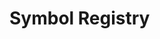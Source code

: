 # Symbol Registry

<SymbolRef name="APIError" path="exceptions.mdx" />

<SymbolRef name="Annotated" path="https://docs.python.org/3/library/typing.html#typing.Annotated.mdx" />

<SymbolRef name="AnthropicClient" path="clients.mdx" />

<SymbolRef name="AnthropicModelId" path="clients.mdx" />

<SymbolRef name="Any" path="https://docs.python.org/3/library/typing.html#typing.Any.mdx" />

<SymbolRef name="AnyP" path="types.mdx" />

<SymbolRef name="AssistantContent" path="messages.mdx" />

<SymbolRef name="AssistantContentChunk" path="content.mdx" />

<SymbolRef name="AssistantContentPart" path="content.mdx" />

<SymbolRef name="AssistantMessage" path="messages.mdx" />

<SymbolRef name="AsyncCall" path="calls/calls.mdx" />

<SymbolRef name="AsyncChunkIterator" path="responses.mdx" />

<SymbolRef name="AsyncContextCall" path="calls/calls.mdx" />

<SymbolRef name="AsyncContextPrompt" path="prompts.mdx" />

<SymbolRef name="AsyncContextPromptable" path="prompts.mdx" />

<SymbolRef name="AsyncContextResponse" path="responses.mdx" />

<SymbolRef name="AsyncContextStreamResponse" path="responses.mdx" />

<SymbolRef name="AsyncContextTool" path="tools.mdx" />

<SymbolRef name="AsyncContextToolFn" path="tools/protocols.mdx" />

<SymbolRef name="AsyncContextToolkit" path="tools.mdx" />

<SymbolRef name="AsyncPrompt" path="prompts.mdx" />

<SymbolRef name="AsyncPromptable" path="prompts.mdx" />

<SymbolRef name="AsyncResponse" path="responses.mdx" />

<SymbolRef name="AsyncStream" path="responses.mdx" />

<SymbolRef name="AsyncStreamResponse" path="responses.mdx" />

<SymbolRef name="AsyncTextStream" path="responses.mdx" />

<SymbolRef name="AsyncThoughtStream" path="responses.mdx" />

<SymbolRef name="AsyncTool" path="tools.mdx" />

<SymbolRef name="AsyncToolCallStream" path="responses.mdx" />

<SymbolRef name="AsyncToolFn" path="tools/protocols.mdx" />

<SymbolRef name="AsyncToolkit" path="tools.mdx" />

<SymbolRef name="Audio" path="content.mdx" />

<SymbolRef name="AuthenticationError" path="exceptions.mdx" />

<SymbolRef name="BadRequestError" path="exceptions.mdx" />

<SymbolRef name="Base64AudioSource" path="content.mdx" />

<SymbolRef name="Base64DocumentSource" path="content.mdx" />

<SymbolRef name="Base64ImageSource" path="content.mdx" />

<SymbolRef name="BaseClient" path="clients.mdx" />

<SymbolRef name="BaseException" path="https://docs.python.org/3/library/exceptions.html#BaseException.mdx" />

<SymbolRef name="BaseToolkit" path="tools.mdx" />

<SymbolRef name="Call" path="calls/calls.mdx" />

<SymbolRef name="CallDecorator" path="calls.mdx" />

<SymbolRef name="Callable" path="https://docs.python.org/3/library/typing.html#typing.Callable.mdx" />

<SymbolRef name="ChainMap" path="https://docs.python.org/3/library/collections.html#collections.ChainMap.mdx" />

<SymbolRef name="ChunkIterator" path="responses.mdx" />

<SymbolRef name="ClassVar" path="https://docs.python.org/3/library/typing.html#typing.ClassVar.mdx" />

<SymbolRef name="ClientT" path="clients.mdx" />

<SymbolRef name="ConnectionError" path="exceptions.mdx" />

<SymbolRef name="ContentPart" path="content.mdx" />

<SymbolRef name="Context" path="index.mdx" />

<SymbolRef name="ContextCall" path="calls/calls.mdx" />

<SymbolRef name="ContextPrompt" path="prompts.mdx" />

<SymbolRef name="ContextPromptable" path="prompts.mdx" />

<SymbolRef name="ContextResponse" path="responses.mdx" />

<SymbolRef name="ContextStreamResponse" path="responses.mdx" />

<SymbolRef name="ContextTool" path="tools.mdx" />

<SymbolRef name="ContextToolFn" path="tools/protocols.mdx" />

<SymbolRef name="ContextToolkit" path="tools.mdx" />

<SymbolRef name="Counter" path="https://docs.python.org/3/library/collections.html#collections.Counter.mdx" />

<SymbolRef name="CovariantT" path="types.mdx" />

<SymbolRef name="Dataclass" path="types.mdx" />

<SymbolRef name="Dict" path="https://docs.python.org/3/library/typing.html#typing.Dict.mdx" />

<SymbolRef name="Document" path="content.mdx" />

<SymbolRef name="Enum" path="https://docs.python.org/3/library/enum.html#enum.Enum.mdx" />

<SymbolRef name="EnvironmentError" path="https://docs.python.org/3/library/exceptions.html#EnvironmentError.mdx" />

<SymbolRef name="Exception" path="https://docs.python.org/3/library/exceptions.html#Exception.mdx" />

<SymbolRef name="FORMAT_TOOL_NAME" path="tools.mdx" />

<SymbolRef name="FeatureNotSupportedError" path="exceptions.mdx" />

<SymbolRef name="Final" path="https://docs.python.org/3/library/typing.html#typing.Final.mdx" />

<SymbolRef name="FinishReason" path="responses.mdx" />

<SymbolRef name="FinishReasonChunk" path="responses.mdx" />

<SymbolRef name="Format" path="formatting.mdx" />

<SymbolRef name="FormattableT" path="formatting.mdx" />

<SymbolRef name="FormattingMode" path="formatting.mdx" />

<SymbolRef name="FormattingModeNotSupportedError" path="exceptions.mdx" />

<SymbolRef name="FromCallArgs" path="formatting.mdx" />

<SymbolRef name="FrozenSet" path="https://docs.python.org/3/library/typing.html#typing.FrozenSet.mdx" />

<SymbolRef name="GeneratorExit" path="https://docs.python.org/3/library/exceptions.html#GeneratorExit.mdx" />

<SymbolRef name="Generic" path="https://docs.python.org/3/library/typing.html#typing.Generic.mdx" />

<SymbolRef name="GoogleClient" path="clients.mdx" />

<SymbolRef name="GoogleModelId" path="clients.mdx" />

<SymbolRef name="IOError" path="https://docs.python.org/3/library/exceptions.html#IOError.mdx" />

<SymbolRef name="Image" path="content.mdx" />

<SymbolRef name="ImageMimeType" path="content.mdx" />

<SymbolRef name="ImportError" path="https://docs.python.org/3/library/exceptions.html#ImportError.mdx" />

<SymbolRef name="Jsonable" path="types.mdx" />

<SymbolRef name="JsonableCovariantT" path="types.mdx" />

<SymbolRef name="JsonableT" path="types.mdx" />

<SymbolRef name="KeyboardInterrupt" path="https://docs.python.org/3/library/exceptions.html#KeyboardInterrupt.mdx" />

<SymbolRef name="List" path="https://docs.python.org/3/library/typing.html#typing.List.mdx" />

<SymbolRef name="Literal" path="https://docs.python.org/3/library/typing.html#typing.Literal.mdx" />

<SymbolRef name="MCPClient" path="mcp.mdx" />

<SymbolRef name="Message" path="messages.mdx" />

<SymbolRef name="MirascopeError" path="exceptions.mdx" />

<SymbolRef name="Model" path="models.mdx" />

<SymbolRef name="ModelId" path="clients.mdx" />

<SymbolRef name="ModuleNotFoundError" path="https://docs.python.org/3/library/exceptions.html#ModuleNotFoundError.mdx" />

<SymbolRef name="None" path="https://docs.python.org/3/library/constants.html#None.mdx" />

<SymbolRef name="NoneType" path="types.mdx" />

<SymbolRef name="NotFoundError" path="exceptions.mdx" />

<SymbolRef name="NotRequired" path="https://docs.python.org/3/library/typing.html#typing.NotRequired.mdx" />

<SymbolRef name="OSError" path="https://docs.python.org/3/library/exceptions.html#OSError.mdx" />

<SymbolRef name="OpenAICompletionsClient" path="clients.mdx" />

<SymbolRef name="OpenAICompletionsModelId" path="clients.mdx" />

<SymbolRef name="OpenAIResponsesClient" path="clients.mdx" />

<SymbolRef name="OpenAIResponsesModelId" path="clients.mdx" />

<SymbolRef name="Optional" path="https://docs.python.org/3/library/typing.html#typing.Optional.mdx" />

<SymbolRef name="OrderedDict" path="https://docs.python.org/3/library/collections.html#collections.OrderedDict.mdx" />

<SymbolRef name="P" path="types.mdx" />

<SymbolRef name="PROVIDERS" path="clients.mdx" />

<SymbolRef name="ParamSpec" path="https://docs.python.org/3/library/typing.html#typing.ParamSpec.mdx" />

<SymbolRef name="Params" path="clients.mdx" />

<SymbolRef name="Partial" path="formatting.mdx" />

<SymbolRef name="Path" path="https://docs.python.org/3/library/pathlib.html#pathlib.Path.mdx" />

<SymbolRef name="PermissionError" path="exceptions.mdx" />

<SymbolRef name="Prompt" path="prompts.mdx" />

<SymbolRef name="PromptT" path="prompts.mdx" />

<SymbolRef name="Promptable" path="prompts.mdx" />

<SymbolRef name="Protocol" path="https://docs.python.org/3/library/typing.html#typing.Protocol.mdx" />

<SymbolRef name="Provider" path="clients.mdx" />

<SymbolRef name="RateLimitError" path="exceptions.mdx" />

<SymbolRef name="RawMessageChunk" path="responses.mdx" />

<SymbolRef name="RawStreamEventChunk" path="responses.mdx" />

<SymbolRef name="Required" path="https://docs.python.org/3/library/typing.html#typing.Required.mdx" />

<SymbolRef name="Response" path="responses.mdx" />

<SymbolRef name="RootResponse" path="responses.mdx" />

<SymbolRef name="Sequence" path="https://docs.python.org/3/library/typing.html#typing.Sequence.mdx" />

<SymbolRef name="ServerError" path="exceptions.mdx" />

<SymbolRef name="Set" path="https://docs.python.org/3/library/typing.html#typing.Set.mdx" />

<SymbolRef name="StopIteration" path="https://docs.python.org/3/library/exceptions.html#StopIteration.mdx" />

<SymbolRef name="Stream" path="responses.mdx" />

<SymbolRef name="StreamResponse" path="responses.mdx" />

<SymbolRef name="StreamResponseChunk" path="responses.mdx" />

<SymbolRef name="SystemContent" path="messages.mdx" />

<SymbolRef name="SystemMessage" path="messages.mdx" />

<SymbolRef name="Text" path="content.mdx" />

<SymbolRef name="TextChunk" path="content.mdx" />

<SymbolRef name="TextDocumentSource" path="content.mdx" />

<SymbolRef name="TextEndChunk" path="content.mdx" />

<SymbolRef name="TextStartChunk" path="content.mdx" />

<SymbolRef name="TextStream" path="responses.mdx" />

<SymbolRef name="Thought" path="content.mdx" />

<SymbolRef name="ThoughtChunk" path="content.mdx" />

<SymbolRef name="ThoughtEndChunk" path="content.mdx" />

<SymbolRef name="ThoughtStartChunk" path="content.mdx" />

<SymbolRef name="ThoughtStream" path="responses.mdx" />

<SymbolRef name="TimeoutError" path="exceptions.mdx" />

<SymbolRef name="Tool" path="tools.mdx" />

<SymbolRef name="ToolCall" path="content.mdx" />

<SymbolRef name="ToolCallChunk" path="content.mdx" />

<SymbolRef name="ToolCallEndChunk" path="content.mdx" />

<SymbolRef name="ToolCallStartChunk" path="content.mdx" />

<SymbolRef name="ToolCallStream" path="responses.mdx" />

<SymbolRef name="ToolDecorator" path="tools.mdx" />

<SymbolRef name="ToolFn" path="tools/protocols.mdx" />

<SymbolRef name="ToolNotFoundError" path="exceptions.mdx" />

<SymbolRef name="ToolOutput" path="content.mdx" />

<SymbolRef name="ToolParameterSchema" path="tools.mdx" />

<SymbolRef name="ToolSchema" path="tools.mdx" />

<SymbolRef name="ToolSchemaT" path="tools.mdx" />

<SymbolRef name="ToolT" path="tools.mdx" />

<SymbolRef name="Toolkit" path="tools.mdx" />

<SymbolRef name="ToolkitT" path="tools.mdx" />

<SymbolRef name="Tuple" path="https://docs.python.org/3/library/typing.html#typing.Tuple.mdx" />

<SymbolRef name="Type" path="https://docs.python.org/3/library/typing.html#typing.Type.mdx" />

<SymbolRef name="TypeAlias" path="https://docs.python.org/3/library/typing.html#typing.TypeAlias.mdx" />

<SymbolRef name="TypeVar" path="https://docs.python.org/3/library/typing.html#typing.TypeVar.mdx" />

<SymbolRef name="TypedDict" path="https://docs.python.org/3/library/typing.html#typing.TypedDict.mdx" />

<SymbolRef name="URLDocumentSource" path="content.mdx" />

<SymbolRef name="URLImageSource" path="content.mdx" />

<SymbolRef name="Union" path="https://docs.python.org/3/library/typing.html#typing.Union.mdx" />

<SymbolRef name="Unpack" path="https://docs.python.org/3/library/typing.html#typing.Unpack.mdx" />

<SymbolRef name="UserContent" path="messages.mdx" />

<SymbolRef name="UserContentPart" path="content.mdx" />

<SymbolRef name="UserMessage" path="messages.mdx" />

<SymbolRef name="assistant" path="messages.mdx" />

<SymbolRef name="bool" path="https://docs.python.org/3/library/functions.html#bool.mdx" />

<SymbolRef name="bytearray" path="https://docs.python.org/3/library/stdtypes.html#bytearray.mdx" />

<SymbolRef name="bytes" path="https://docs.python.org/3/library/stdtypes.html#bytes.mdx" />

<SymbolRef name="call" path="index.mdx" />

<SymbolRef name="callable" path="https://docs.python.org/3/library/functions.html#callable.mdx" />

<SymbolRef name="client" path="clients.mdx" />

<SymbolRef name="clients" path="index.mdx" />

<SymbolRef name="complex" path="https://docs.python.org/3/library/functions.html#complex.mdx" />

<SymbolRef name="content" path="index.mdx" />

<SymbolRef name="dataclass" path="https://docs.python.org/3/library/dataclasses.html#dataclasses.dataclass.mdx" />

<SymbolRef name="date" path="https://docs.python.org/3/library/datetime.html#datetime.date.mdx" />

<SymbolRef name="datetime" path="https://docs.python.org/3/library/datetime.html#datetime.datetime.mdx" />

<SymbolRef name="defaultdict" path="https://docs.python.org/3/library/collections.html#collections.defaultdict.mdx" />

<SymbolRef name="deque" path="https://docs.python.org/3/library/collections.html#collections.deque.mdx" />

<SymbolRef name="dict" path="https://docs.python.org/3/library/stdtypes.html#dict.mdx" />

<SymbolRef name="exceptions" path="index.mdx" />

<SymbolRef name="float" path="https://docs.python.org/3/library/functions.html#float.mdx" />

<SymbolRef name="format" path="formatting.mdx" />

<SymbolRef name="formatting" path="index.mdx" />

<SymbolRef name="frozenset" path="https://docs.python.org/3/library/stdtypes.html#frozenset.mdx" />

<SymbolRef name="get_client" path="clients.mdx" />

<SymbolRef name="get_model_from_context" path="models.mdx" />

<SymbolRef name="int" path="https://docs.python.org/3/library/functions.html#int.mdx" />

<SymbolRef name="list" path="https://docs.python.org/3/library/stdtypes.html#list.mdx" />

<SymbolRef name="mcp" path="index.mdx" />

<SymbolRef name="memoryview" path="https://docs.python.org/3/library/stdtypes.html#memoryview.mdx" />

<SymbolRef name="messages" path="index.mdx" />

<SymbolRef name="model" path="models.mdx" />

<SymbolRef name="models" path="index.mdx" />

<SymbolRef name="namedtuple" path="https://docs.python.org/3/library/collections.html#collections.namedtuple.mdx" />

<SymbolRef name="object" path="https://docs.python.org/3/library/functions.html#object.mdx" />

<SymbolRef name="prompt" path="prompts.mdx" />

<SymbolRef name="prompts" path="index.mdx" />

<SymbolRef name="protocols" path="tools.mdx" />

<SymbolRef name="range" path="https://docs.python.org/3/library/stdtypes.html#range.mdx" />

<SymbolRef name="resolve_format" path="formatting.mdx" />

<SymbolRef name="responses" path="index.mdx" />

<SymbolRef name="set" path="https://docs.python.org/3/library/stdtypes.html#set.mdx" />

<SymbolRef name="sse_client" path="mcp.mdx" />

<SymbolRef name="stdio_client" path="mcp.mdx" />

<SymbolRef name="str" path="https://docs.python.org/3/library/stdtypes.html#str.mdx" />

<SymbolRef name="streamablehttp_client" path="mcp.mdx" />

<SymbolRef name="system" path="messages.mdx" />

<SymbolRef name="time" path="https://docs.python.org/3/library/datetime.html#datetime.time.mdx" />

<SymbolRef name="timedelta" path="https://docs.python.org/3/library/datetime.html#datetime.timedelta.mdx" />

<SymbolRef name="tool" path="tools.mdx" />

<SymbolRef name="tools" path="index.mdx" />

<SymbolRef name="tuple" path="https://docs.python.org/3/library/stdtypes.html#tuple.mdx" />

<SymbolRef name="type" path="https://docs.python.org/3/library/functions.html#type.mdx" />

<SymbolRef name="types" path="index.mdx" />

<SymbolRef name="user" path="messages.mdx" />
